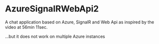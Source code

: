 AzureSignalRWebApi2
===================

A chat application based on Azure, SignalR and Web Api as inspired by the video at 56min 11sec.

...but it does not work on multiple Azure instances
